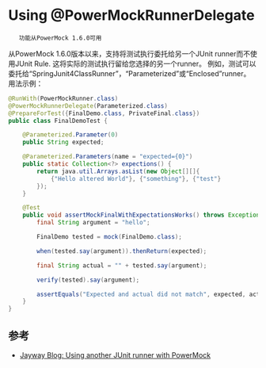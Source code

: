 # Using @PowerMockRunnerDelegate  #

```text
   功能从PowerMock 1.6.0可用
```

从PowerMock 1.6.0版本以来，支持将测试执行委托给另一个JUnit runner而不使用JUnit Rule. 这将实际的测试执行留给您选择的另一个runner。 例如，测试可以委托给“SpringJunit4ClassRunner”，“Parameterized”或“Enclosed”runner。 用法示例：

```java
@RunWith(PowerMockRunner.class)
@PowerMockRunnerDelegate(Parameterized.class)
@PrepareForTest({FinalDemo.class, PrivateFinal.class})
public class FinalDemoTest {

    @Parameterized.Parameter(0)
    public String expected;

    @Parameterized.Parameters(name = "expected={0}")
    public static Collection<?> expections() {
        return java.util.Arrays.asList(new Object[][]{
            {"Hello altered World"}, {"something"}, {"test"}
        });
    }

    @Test
    public void assertMockFinalWithExpectationsWorks() throws Exception {
        final String argument = "hello";

        FinalDemo tested = mock(FinalDemo.class);

        when(tested.say(argument)).thenReturn(expected);

        final String actual = "" + tested.say(argument);

        verify(tested).say(argument);

        assertEquals("Expected and actual did not match", expected, actual);
    }
}
```


## 参考 ##

 * [Jayway Blog: Using another JUnit runner with PowerMock](http://www.jayway.com/2014/11/29/using-another-junit-runner-with-powermock)